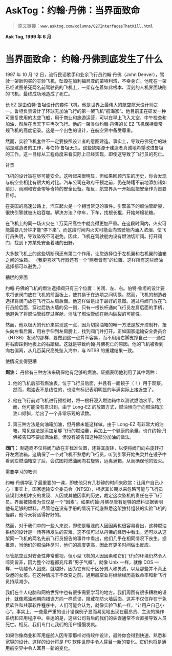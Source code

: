 # AskTog：约翰·丹佛：当界面致命

> 原文链接：[`www.asktog.com/columns/027InterfacesThatKill.html`](https://www.asktog.com/columns/027InterfacesThatKill.html)

<csobj w="168" h="1108" t="Component" csref="../../askTogSite.data/Components/leftbar.html" occur="0">**Ask Tog, 1999 年 6 月**

# **当界面致命：** 约翰·丹佛到底发生了什么

1997 年 10 月 12 日，流行民谣歌手和业余飞行员约翰·丹佛（John Denver），驾驶一架新购买的实验飞机，坠毁在加利福尼亚的蒙特利湾，不幸身亡。他死在一架已经试图杀死两名前驾驶员的飞机上，一架存在着如此根本、深刻的人机界面缺陷的飞机，最终成功地造成了死亡。

长 EZ 是由伯特·鲁坦设计的套件飞机，他是世界上最伟大的航空航天设计师之一。鲁坦负责设计了环球无加油飞行的第一架飞机“航海家”。他目前正在研发一种可重复使用的太空飞船，用于商业和旅游运营，可以在早上飞入太空，中午检查和加油，然后在当天下午再次飞行。他的一架类似约翰·丹佛的长 EZ 飞机保持着常规飞机的高度记录。这是一个出色的设计，在航空界中备受尊重。

然而，实验飞机套件不一定要按照设计者的意图建造。事实上，导致丹佛死亡的缺陷是建造者的工作，与伯特·鲁坦无关。这些缺陷源于建造者真诚地希望改进鲁坦的工作，这一目标从工程角度来看实际上已经实现，即使这导致了飞行员的死亡。

背景

飞机的设计旨在尽可能安全。这听起来很明显，但如果回顾汽车的历史，你会发现与航空业相比有很大的对比。汽车公司在政府干预之前，仍在踌躇不前地添加诸如前灯、雨刷和安全带等奇特的安全设备。相反，航空界从一开始就把安全作为首要目标。

在美国的高速公路上，汽车起火是一个相当常见的事件。引擎盖下的燃油管断裂，很快引擎就被火焰吞噬。解决方法？停车，下车，找根长棍，开始烤棉花糖。

在飞机上的同一场火灾在 1 万英尺高空中就变得更加严重。在这段时间内，火灾可能需要几分钟才能“停下来”，而这段时间内火灾可能会向驾驶舱内涌入浓烟，使飞行员失明，导致坠毁不可避免。因此，飞机在驾驶舱内设有燃油切断阀。打开阀门，找到下方某处安全着陆的田野。

大多数飞机上的这些切断阀还有第二个作用，让您选择位于左机翼和右机翼的油箱之间的油箱。 （我更喜欢飞行器还有一个“两者皆有”的位置，这样所有这些燃油选择都可以避免。）

糟糕的界面

约翰·丹佛的飞机的燃油选择阀只有三个位置：关闭、左、右。伯特·鲁坦的设计要求将该阀门放在飞机的前面板上，使其易于在选项之间切换。然而，飞机的制造者选择将阀门放在飞行员左肩后面。他这样做是出于最好的意图。通过将阀门放在飞行员舱后面，穿过后防火墙的另一侧，只有一根长杆通向飞行员左肩后面的手柄，他避免了将燃油管线穿过客舱，消除了燃油管线在舱内破裂的可能性。

然而，他以极大的代价来实现这一点，因为切换油箱的唯一方法是放开控制杆，扭头向左看后面，用右手伸到左肩膀上，找到阀门并打开。正如国家运输安全委员会（NTSB）发现的那样，要做到这一点并不容易，而不用用右脚支撑自己——通过将右脚踩到地板上的右踏板。这就是导致约翰·丹佛死亡的原因。他的飞机被看到向右偏离，从几百英尺高处坠入海中，与 NTSB 的重建结果一致。

使情况变得更糟

**燃油：** 丹佛有三种方法来确保他有足够的燃油。证据表明他利用了其中两种：

1.  他的飞机后部有燃油表，位于飞行员后面，并且有一面镜子（！）用于观察。然而，燃油表不是线性的，也没有标记表明明显的半满实际上接近空了。

1.  他在飞行前对飞机进行预检时，将一根杆浸入燃油箱中以测试燃油水平。然而，他可能没有意识到，由于 Long-EZ 的放置方式，燃油倾向于向燃油箱加油口倾斜，给出了一个非常乐观的读数。

1.  第三种方法是向油箱加油，但丹佛未能这样做。由于 Long-EZ 有非常大的油箱，常见做法是添加足够飞行的燃油量，再加上一个健康的余量。也许约翰·丹佛被告知不要加满油箱，但没有被告知这种部分加油的做法。

**阀门：** 制造商不仅将阀门放在非标准位置，还将其旋转，以便将阀门向右旋转打开左燃油箱。这确保了一个对飞机不熟悉的飞行员，听到引擎开始失灵并在镜子中看到左燃油箱空了后，会试图将燃油阀向右旋转，远离满箱，从而确保他的毁灭。

需要学习的教训

约翰·丹佛学到了最重要的一课，即使他只有几秒钟的时间来欣赏：让用户自己小心！事实上，国家运输安全委员会（NTSB），根据其长期以来忽略可能与飞行员错误判决相冲突的发现、人因或其他因素的历史，裁定这次坠机的责任在于飞行员。界面被降级为仅仅是一个“因素”。如果约翰·丹佛尽管有足够的燃料证据表明他有足够的燃料，尽管他在没有手册的情况下彻底熟悉这架独特组装的实验飞机的怪癖，他今天将活得好好的。

然而，对于我们中的一些人来说，即使是粗浅的人因因素也很容易看出，这种燃油系统的设计是一场等待发生的灾难，这不仅可以从丹佛的经历中看出，还可以从这架同一飞机的两名先前飞行员报告的事件中看出，他们几乎在相同情况下丧生。据推测，当他们的燃油耗尽时，他们的高度更高，因此有更多时间做出反应。

尽管航空业对安全性非常重视，但小型飞机的人因因素和它们飞行的环境仍然令人啼笑皆非，因为整个过程都充斥着“男子气概”。就像 Unix 一样，就像 DOS 一样，一切越令人困惑，就越好，因为它有助于区分男人和男孩，以及那些并不真正受邀的女孩。在这种情况下不改变之前，通用航空业将继续经历高致命率和新飞行员持续减少。

我们在个人电脑和网络世界中也有很多需要学习的地方。我们周围有很多糟糕的设计，就像燃油阀朝向错误方向一样荒谬，隐藏在防火墙后面。这并不仅仅存在于免费软件和共享软件程序中，人们可能会认为，就像实验飞机一样，“让用户自己小心”。事实上，一些最严重的设计错误例子显而易见地出现在最昂贵、主流的操作系统和应用程序中。幸运的是，这些公司背后的我们的失误通常不会直接导致人员死亡。相反，我们专门让我们的用户慢慢发疯。

如果你像商业和军用座舱人因专家那样对待软件设计，最终你会得到快速、熟悉和宽容的设计。这样的设计将是 PC 软件世界中令人耳目一新的变化。它们也将是通用航空界中令人耳目一新的变化。
